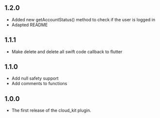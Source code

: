 ## 1.2.0
* Added new getAccountStatus() method to check if the user is logged in
* Adapted README

## 1.1.1
* Make delete and delete all swift code callback to flutter

## 1.1.0

* Add null safety support
* Add comments to functions

## 1.0.0

* The first release of the cloud_kit plugin.
